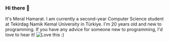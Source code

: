 ### Hi there 👋
It's Meral Hamarat. I am currently a second-year Computer Science student at Tekirdag Namik Kemal University in Türkiye.
I'm 20 years old and new to programming. If you have any advice for someone new to programming, I'd love to hear it!
![Love this :)](github.com/meralhamarat/meralhamarat/raw/main/https://raw.githubusercontent.com/meralhamarat/meralhamarat/main/media/Fb-3t8DacAYx3D7.jpg)
